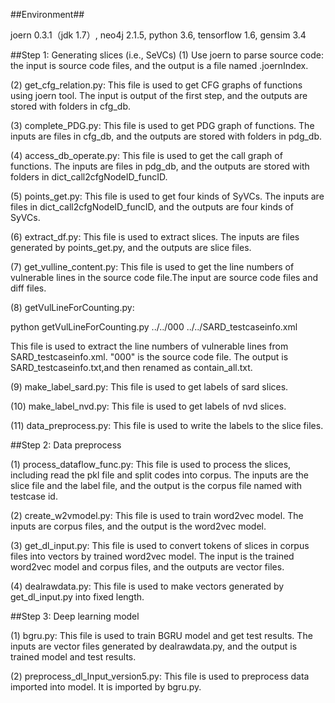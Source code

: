 ##Environment##

joern 0.3.1（jdk 1.7）, neo4j 2.1.5, python 3.6, tensorflow 1.6, gensim 3.4

##Step 1: Generating slices (i.e., SeVCs)
(1) Use joern to parse source code: the input is source code files, and the output is a file named .joernIndex.

(2) get_cfg_relation.py: This file is used to get CFG graphs of functions using joern tool. The input is output of the first step, and the outputs are stored with folders in cfg_db. 

(3) complete_PDG.py: This file is used to get PDG graph of functions. The inputs are files in cfg_db, and the outputs are stored with folders in pdg_db.

(4) access_db_operate.py: This file is used to get the call graph of functions. The inputs are files in pdg_db, and the outputs are stored with folders in dict_call2cfgNodeID_funcID.

(5) points_get.py: This file is used to get four kinds of SyVCs. The inputs are files in dict_call2cfgNodeID_funcID, and the outputs are four kinds of SyVCs.

(6) extract_df.py: This file is used to extract slices. The inputs are files generated by points_get.py, and the outputs are slice files.

(7) get_vulline_content.py: This file is used to get the line numbers of vulnerable lines in the source code file.The input are source code files and diff files.

(8) getVulLineForCounting.py: 

python getVulLineForCounting.py ../../000 ../../SARD_testcaseinfo.xml

This file is used to extract the line numbers of vulnerable lines from SARD_testcaseinfo.xml. 
"000" is the source code file. The output is SARD_testcaseinfo.txt,and then renamed as contain_all.txt.

(9) make_label_sard.py: This file is used to get labels of sard slices.

(10) make_label_nvd.py: This file is used to get labels of nvd slices.

(11) data_preprocess.py: This file is used to write the labels to the slice files.

##Step 2: Data preprocess

(1) process_dataflow_func.py: This file is used to process the slices, including read the pkl file and split codes into corpus. The inputs are the slice file and the label file, and the output is the corpus file named with testcase id.

(2) create_w2vmodel.py: This file is used to train word2vec model. The inputs are corpus files, and the output is the word2vec model.

(3) get_dl_input.py: This file is used to convert tokens of slices in corpus files into vectors by trained word2vec model. The input is the trained word2vec model and corpus files, and the outputs are vector files.

(4) dealrawdata.py: This file is used to make vectors generated by get_dl_input.py into fixed length. 

##Step 3: Deep learning model

(1) bgru.py: This file is used to train BGRU model and get test results. The inputs are vector files generated by dealrawdata.py, and the output is trained model and test results.

(2) preprocess_dl_Input_version5.py: This file is used to preprocess data imported into model. It is imported by bgru.py.
